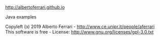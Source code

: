 http://albertoferrari.github.io

Java examples

Copyleft (ɔ) 2019 Alberto Ferrari - http://www.ce.unipr.it/people/aferrari
This software is free - License: http://www.gnu.org/licenses/gpl-3.0.txt
